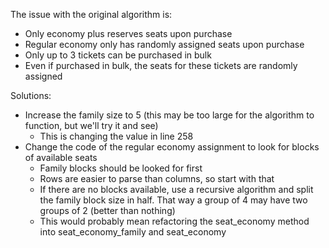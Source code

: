 The issue with the original algorithm is:
- Only economy plus reserves seats upon purchase
- Regular economy only has randomly assigned seats upon purchase
- Only up to 3 tickets can be purchased in bulk
- Even if purchased in bulk, the seats for these tickets are randomly assigned

Solutions:
- Increase the family size to 5 (this may be too large for the algorithm to function, but we'll try it and see)
  - This is changing the value in line 258
- Change the code of the regular economy assignment to look for blocks of available seats
  - Family blocks should be looked for first
  - Rows are easier to parse than columns, so start with that
  - If there are no blocks available, use a recursive algorithm and split the family block size in half. That way a group of 4 may have two groups of 2 (better than nothing)
  - This would probably mean refactoring the seat_economy method into seat_economy_family and seat_economy